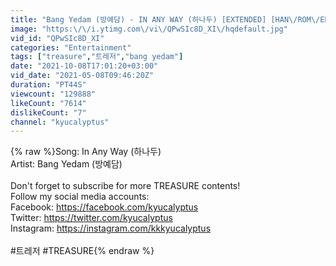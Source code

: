 ```yaml
---
title: "Bang Yedam (방예담) - IN ANY WAY (하나두) [EXTENDED] [HAN\/ROM\/ENG COLORCODED LYRICS]"
image: "https:\/\/i.ytimg.com\/vi\/QPwSIc8D_XI\/hqdefault.jpg"
vid_id: "QPwSIc8D_XI"
categories: "Entertainment"
tags: ["treasure","트레저","bang yedam"]
date: "2021-10-08T17:01:20+03:00"
vid_date: "2021-05-08T09:46:20Z"
duration: "PT44S"
viewcount: "129888"
likeCount: "7614"
dislikeCount: "7"
channel: "kyucalyptus"
---
```

{% raw %}Song: In Any Way (하나두)<br />Artist: Bang Yedam (방예담)<br /><br />Don't forget to subscribe for more TREASURE contents!<br />Follow my social media accounts:<br />Facebook: <a rel="nofollow" target="blank" href="https://facebook.com/kyucalyptus">https://facebook.com/kyucalyptus</a><br />Twitter: <a rel="nofollow" target="blank" href="https://twitter.com/kyucalyptus">https://twitter.com/kyucalyptus</a><br />Instagram: <a rel="nofollow" target="blank" href="https://instagram.com/kkkyucalyptus">https://instagram.com/kkkyucalyptus</a><br /><br />#트레저 #TREASURE{% endraw %}

